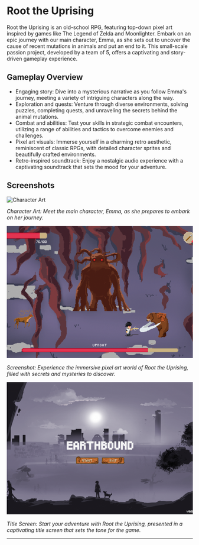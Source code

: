 # Root the Uprising

Root the Uprising is an old-school RPG, featuring top-down pixel art inspired by games like The Legend of Zelda and Moonlighter. Embark on an epic journey with our main character, Emma, as she sets out to uncover the cause of recent mutations in animals and put an end to it. This small-scale passion project, developed by a team of 5, offers a captivating and story-driven gameplay experience.

## Gameplay Overview

- Engaging story: Dive into a mysterious narrative as you follow Emma's journey, meeting a variety of intriguing characters along the way.
- Exploration and quests: Venture through diverse environments, solving puzzles, completing quests, and unraveling the secrets behind the animal mutations.
- Combat and abilities: Test your skills in strategic combat encounters, utilizing a range of abilities and tactics to overcome enemies and challenges.
- Pixel art visuals: Immerse yourself in a charming retro aesthetic, reminiscent of classic RPGs, with detailed character sprites and beautifully crafted environments.
- Retro-inspired soundtrack: Enjoy a nostalgic audio experience with a captivating soundtrack that sets the mood for your adventure.

## Screenshots

![Character Art](/images/4.png)



*Character Art: Meet the main character, Emma, as she prepares to embark on her journey.*


![Gameplay Screenshot](/images/2.png)



*Screenshot: Experience the immersive pixel art world of Root the Uprising, filled with secrets and mysteries to discover.*




![Title Screen](/images/3.png)


*Title Screen: Start your adventure with Root the Uprising, presented in a captivating title screen that sets the tone for the game.*



---
